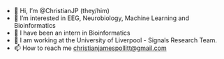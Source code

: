 - 👋 Hi, I’m @ChristianJP (they/him)
- 👀 I’m interested in EEG, Neurobiology, Machine Learning and Bioinformatics
- 🌱 I have been an intern in Bioinformatics
- 💞️ I am working at the University of Liverpool - Signals Research Team.
- 📫 How to reach me christianjamespollitt@gmail.com

<!---
ChristianJP/ChristianJP is a ✨ special ✨ repository because its `README.md` (this file) appears on your GitHub profile.
You can click the Preview link to take a look at your changes.
--->
